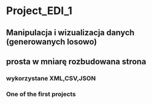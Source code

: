# Project_EDI_1
## Manipulacja i wizualizacja danych (generowanych losowo)
## prosta w mniarę rozbudowana strona
### wykorzystane XML,CSV,JSON

### One of the first projects
